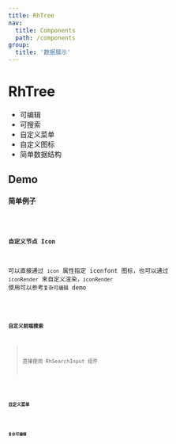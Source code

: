 ```yaml
---
title: RhTree
nav:
  title: Components
  path: /components
group:
  title: '数据展示'
---
```


# RhTree

- 可编辑
- 可搜索
- 自定义菜单
- 自定义图标
- 简单数据结构

## Demo

#### 简单例子

<code src="./demo/simple.tsx">

#### 自定义节点 Icon

可以直接通过 `icon` 属性指定 iconfont 图标，也可以通过 `iconRender` 来自定义渲染，`iconRender` 使用可以参考`复杂可编辑` demo

<code src="./demo/demo-icon.tsx">

#### 自定义前端搜索

> 直接使用 RhSearchInput 组件

<code src="./demo/demo-search.tsx">

#### 自定义菜单

<code src="./demo/demo-menu.tsx">

#### 复杂可编辑

<code src="./demo/complex.tsx">

<API src="./type.ts">
